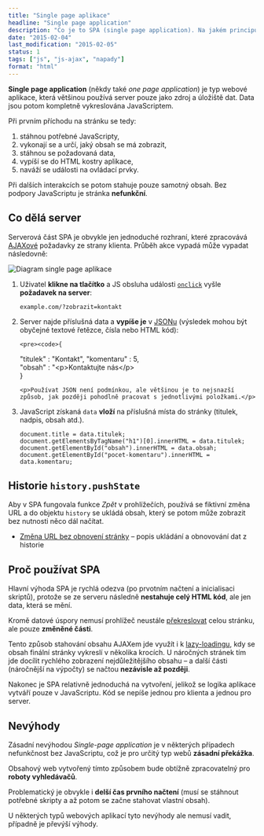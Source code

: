 ```yaml
---
title: "Single page aplikace"
headline: "Single page application"
description: "Co je to SPA (single page application). Na jakém principu funguje."
date: "2015-02-04"
last_modification: "2015-02-05"
status: 1
tags: ["js", "js-ajax", "napady"]
format: "html"
---
```


<p><b>Single page application</b> (někdy také <i>one page application</i>) je typ webové aplikace, která většinou používá server pouze jako zdroj a úložiště dat. Data jsou potom kompletně vykreslována JavaScriptem.</p>

<p>Při prvním příchodu na stránku se tedy:</p>

<ol>
  <li>stáhnou potřebné JavaScripty,</li>
  
  <li>vykonají se a určí, jaký obsah se má zobrazit,</li>
  
  <li>stáhnou se požadovaná data,</li>
  
  <li>vypíší se do HTML kostry aplikace,</li>
  
  <li>naváží se události na ovládací prvky.</li>
</ol>

<p>Při dalších interakcích se potom stahuje pouze samotný obsah. Bez podpory JavaScriptu je stránka <b>nefunkční</b>.</p>



<h2 id="server">Co dělá server</h2>


<p>Serverová část SPA je obvykle jen jednoduché rozhraní, které zpracovává <a href="/ajax">AJAXové</a> požadavky ze strany klienta. Průběh akce vypadá může vypadat následovně:</p>


<p><img class="border" src="/files/spa/single-page-app.png" alt="Diagram single page aplikace"></p>











<ol>
  <li>
    <p>Uživatel <b>klikne na tlačítko</b> a JS obsluha události <a href="/udalosti-mysi#onclick"><code>onclick</code></a> vyšle <b>požadavek na server</b>:</p>
    <pre><code>example.com/?zobrazit=kontakt</code></pre>
  </li>
  
  <li>
    <p>Server najde příslušná data a <b>vypíše je</b> v <a href="/json">JSONu</a> (výsledek mohou být obyčejné textové řetězce, čísla nebo HTML kód):</p>
    
    <pre><code>{
  "titulek" : "Kontakt",
  "komentaru" : 5,  
  "obsah" : "&lt;p>Kontaktujte nás&lt;/p>  
}</code></pre>
    
    
    
    
    <p>Používat JSON není podmínkou, ale většinou je to nejsnazší způsob, jak později pohodlně pracovat s jednotlivými položkami.</p>
  </li>
  
  <li>
    <p>JavaScript získaná <code>data</code> <b>vloží</b> na příslušná místa do stránky (titulek, nadpis, obsah atd.).</p>
    <pre><code>document.title = data.titulek;
document.getElementsByTagName("h1")[0].innerHTML = data.titulek;
document.getElementById("obsah").innerHTML = data.obsah;
document.getElementById("pocet-komentaru").innerHTML = data.komentaru;</code></pre>
  </li>
</ol>





<h2 id="push-state">Historie <code>history.pushState</code></h2>

<p>Aby v SPA fungovala funkce <i>Zpět</i> v prohlížečích, používá se fiktivní změna URL a do objektu <code>history</code> se ukládá obsah, který se potom může zobrazit bez nutnosti něco dál načítat.</p>

<div class="internal-content">
  <ul>
    <li><a href="/zmena-url">Změna URL bez obnovení stránky</a> – popis ukládání a obnovování dat z historie</li>
  </ul>
</div>


<h2 id="vyhody">Proč používat SPA</h2>

<p>Hlavní výhoda SPA je rychlá odezva (po prvotním načtení a inicialisaci skriptů), protože se ze serveru následně <b>nestahuje celý HTML kód</b>, ale jen data, která se mění.</p>

<p>Kromě datové úspory nemusí prohlížeč neustále <a href="/vykreslovani#prubeh">překreslovat</a> celou stránku, ale pouze <b>změněné části</b>.</p>

<p>Tento způsob stahování obsahu AJAXem jde využít i k <a href="/lazy-loading">lazy-loadingu</a>, kdy se obsah finální stránky vykreslí v několika krocích. U náročných stránek tím jde docílit rychlého zobrazení nejdůležitějšího obsahu – a další části (náročnější na výpočty) se načtou <b>nezávisle až později</b>.</p>

<p>Nakonec je SPA relativně jednoduchá na vytvoření, jelikož se logika aplikace vytváří pouze v JavaScriptu. Kód se nepíše jednou pro klienta a jednou pro server.</p>








<h2 id="nevyhody">Nevýhody</h2>

<p>Zásadní nevýhodou <i>Single-page application</i> je v některých případech nefunkčnost bez JavaScriptu, což je pro určitý typ webů <b>zásadní překážka</b>.</p>

<p>Obsahový web vytvořený tímto způsobem bude obtížně zpracovatelný pro <b>roboty vyhledávačů</b>.</p>

<p>Problematický je obvykle i <b>delší čas prvního načtení</b> (musí se stáhnout potřebné skripty a až potom se začne stahovat vlastní obsah).</p>

<p>U některých typů webových aplikací tyto nevýhody ale nemusí vadit, případně je převýší výhody.</p>